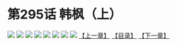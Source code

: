 # 第295话 韩枫（上）
![](https://mhpic.xiaomingtaiji.net/comic/D/斗破苍穹拆分版/295话/1.jpg-zymk.middle.webp)
![](https://mhpic.xiaomingtaiji.net/comic/D/斗破苍穹拆分版/295话/2.jpg-zymk.middle.webp)
![](https://mhpic.xiaomingtaiji.net/comic/D/斗破苍穹拆分版/295话/3.jpg-zymk.middle.webp)
![](https://mhpic.xiaomingtaiji.net/comic/D/斗破苍穹拆分版/295话/4.jpg-zymk.middle.webp)
![](https://mhpic.xiaomingtaiji.net/comic/D/斗破苍穹拆分版/295话/5.jpg-zymk.middle.webp)
![](https://mhpic.xiaomingtaiji.net/comic/D/斗破苍穹拆分版/295话/6.jpg-zymk.middle.webp)
![](https://mhpic.xiaomingtaiji.net/comic/D/斗破苍穹拆分版/295话/7.jpg-zymk.middle.webp)
![](https://mhpic.xiaomingtaiji.net/comic/D/斗破苍穹拆分版/295话/8.jpg-zymk.middle.webp)
[【上一章】](./294.md)
[【目录】](./README.md)
[【下一章】](./296.md)
